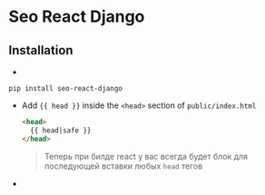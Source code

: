 # Seo React Django

## Installation

*
```
pip install seo-react-django
```
* Add `{{ head }}` inside the `<head>` section of `public/index.html`
  ```html
  <head>
    {{ head|safe }}
  </head>
  ```
  > Теперь при билде react у вас всегда будет блок для последующей вставки любых `head` тегов
* 